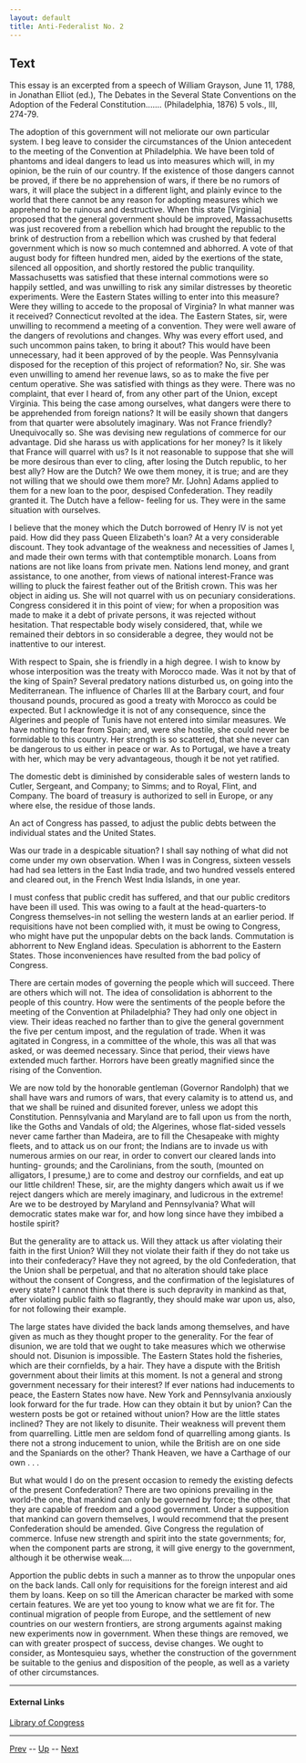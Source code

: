 ```yaml
---
layout: default
title: Anti-Federalist No. 2
---
```


## Text

This essay is an excerpted from a speech of William Grayson, June 11, 1788, in Jonathan Elliot (ed.), The Debates in the Several State Conventions on the Adoption of the Federal Constitution....... (Philadelphia, 1876) 5 vols., III, 274-79.

The adoption of this government will not meliorate our own particular system. I beg leave to consider the circumstances of the Union antecedent to the meeting of the Convention at Philadelphia. We have been told of phantoms and ideal dangers to lead us into measures which will, in my opinion, be the ruin of our country. If the existence of those dangers cannot be proved, if there be no apprehension of wars, if there be no rumors of wars, it will place the subject in a different light, and plainly evince to the world that there cannot be any reason for adopting measures which we apprehend to be ruinous and destructive. When this state [Virginia] proposed that the general government should be improved, Massachusetts was just recovered from a rebellion which had brought the republic to the brink of destruction from a rebellion which was crushed by that federal government which is now so much contemned and abhorred. A vote of that august body for fifteen hundred men, aided by the exertions of the state, silenced all opposition, and shortly restored the public tranquility. Massachusetts was satisfied that these internal commotions were so happily settled, and was unwilling to risk any similar distresses by theoretic experiments. Were the Eastern States willing to enter into this measure? Were they willing to accede to the proposal of Virginia? In what manner was it received? Connecticut revolted at the idea. The Eastern States, sir, were unwilling to recommend a meeting of a convention. They were well aware of the dangers of revolutions and changes. Why was every effort used, and such uncommon pains taken, to bring it about? This would have been unnecessary, had it been approved of by the people. Was Pennsylvania disposed for the reception of this project of reformation? No, sir. She was even unwilling to amend her revenue laws, so as to make the five per centum operative. She was satisfied with things as they were. There was no complaint, that ever I heard of, from any other part of the Union, except Virginia. This being the case among ourselves, what dangers were there to be apprehended from foreign nations? It will be easily shown that dangers from that quarter were absolutely imaginary. Was not France friendly? Unequivocally so. She was devising new regulations of commerce for our advantage. Did she harass us with applications for her money? Is it likely that France will quarrel with us? Is it not reasonable to suppose that she will be more desirous than ever to cling, after losing the Dutch republic, to her best ally? How are the Dutch? We owe them money, it is true; and are they not willing that we should owe them more? Mr. [John] Adams applied to them for a new loan to the poor, despised Confederation. They readily granted it. The Dutch have a fellow- feeling for us. They were in the same situation with ourselves.

I believe that the money which the Dutch borrowed of Henry IV is not yet paid. How did they pass Queen Elizabeth's loan? At a very considerable discount. They took advantage of the weakness and necessities of James I, and made their own terms with that contemptible monarch. Loans from nations are not like loans from private men. Nations lend money, and grant assistance, to one another, from views of national interest-France was willing to pluck the fairest feather out of the British crown. This was her object in aiding us. She will not quarrel with us on pecuniary considerations. Congress considered it in this point of view; for when a proposition was made to make it a debt of private persons, it was rejected without hesitation. That respectable body wisely considered, that, while we remained their debtors in so considerable a degree, they would not be inattentive to our interest.

With respect to Spain, she is friendly in a high degree. I wish to know by whose interposition was the treaty with Morocco made. Was it not by that of the king of Spain? Several predatory nations disturbed us, on going into the Mediterranean. The influence of Charles III at the Barbary court, and four thousand pounds, procured as good a treaty with Morocco as could be expected. But I acknowledge it is not of any consequence, since the Algerines and people of Tunis have not entered into similar measures. We have nothing to fear from Spain; and, were she hostile, she could never be formidable to this country. Her strength is so scattered, that she never can be dangerous to us either in peace or war. As to Portugal, we have a treaty with her, which may be very advantageous, though it be not yet ratified.

The domestic debt is diminished by considerable sales of western lands to Cutler, Sergeant, and Company; to Simms; and to Royal, Flint, and Company. The board of treasury is authorized to sell in Europe, or any where else, the residue of those lands.

An act of Congress has passed, to adjust the public debts between the individual states and the United States.

Was our trade in a despicable situation? I shall say nothing of what did not come under my own observation. When I was in Congress, sixteen vessels had had sea letters in the East India trade, and two hundred vessels entered and cleared out, in the French West India Islands, in one year.

I must confess that public credit has suffered, and that our public creditors have been ill used. This was owing to a fault at the head-quarters-to Congress themselves-in not selling the western lands at an earlier period. If requisitions have not been complied with, it must be owing to Congress, who might have put the unpopular debts on the back lands. Commutation is abhorrent to New England ideas. Speculation is abhorrent to the Eastern States. Those inconveniences have resulted from the bad policy of Congress.

There are certain modes of governing the people which will succeed. There are others which will not. The idea of consolidation is abhorrent to the people of this country. How were the sentiments of the people before the meeting of the Convention at Philadelphia? They had only one object in view. Their ideas reached no farther than to give the general government the five per centum impost, and the regulation of trade. When it was agitated in Congress, in a committee of the whole, this was all that was asked, or was deemed necessary. Since that period, their views have extended much farther. Horrors have been greatly magnified since the rising of the Convention.

We are now told by the honorable gentleman (Governor Randolph) that we shall have wars and rumors of wars, that every calamity is to attend us, and that we shall be ruined and disunited forever, unless we adopt this Constitution. Pennsylvania and Maryland are to fall upon us from the north, like the Goths and Vandals of old; the Algerines, whose flat-sided vessels never came farther than Madeira, are to fill the Chesapeake with mighty fleets, and to attack us on our front; the Indians are to invade us with numerous armies on our rear, in order to convert our cleared lands into hunting- grounds; and the Carolinians, from the south, (mounted on alligators, I presume,) are to come and destroy our cornfields, and eat up our little children! These, sir, are the mighty dangers which await us if we reject dangers which are merely imaginary, and ludicrous in the extreme! Are we to be destroyed by Maryland and Pennsylvania? What will democratic states make war for, and how long since have they imbibed a hostile spirit?

But the generality are to attack us. Will they attack us after violating their faith in the first Union? Will they not violate their faith if they do not take us into their confederacy? Have they not agreed, by the old Confederation, that the Union shall be perpetual, and that no alteration should take place without the consent of Congress, and the confirmation of the legislatures of every state? I cannot think that there is such depravity in mankind as that, after violating public faith so flagrantly, they should make war upon us, also, for not following their example.

The large states have divided the back lands among themselves, and have given as much as they thought proper to the generality. For the fear of disunion, we are told that we ought to take measures which we otherwise should not. Disunion is impossible. The Eastern States hold the fisheries, which are their cornfields, by a hair. They have a dispute with the British government about their limits at this moment. Is not a general and strong government necessary for their interest? If ever nations had inducements to peace, the Eastern States now have. New York and Pennsylvania anxiously look forward for the fur trade. How can they obtain it but by union? Can the western posts be got or retained without union? How are the little states inclined? They are not likely to disunite. Their weakness will prevent them from quarrelling. Little men are seldom fond of quarrelling among giants. Is there not a strong inducement to union, while the British are on one side and the Spaniards on the other? Thank Heaven, we have a Carthage of our own . . .

But what would I do on the present occasion to remedy the existing defects of the present Confederation? There are two opinions prevailing in the world-the one, that mankind can only be governed by force; the other, that they are capable of freedom and a good government. Under a supposition that mankind can govern themselves, I would recommend that the present Confederation should be amended. Give Congress the regulation of commerce. Infuse new strength and spirit into the state governments; for, when the component parts are strong, it will give energy to the government, although it be otherwise weak....

Apportion the public debts in such a manner as to throw the unpopular ones on the back lands. Call only for requisitions for the foreign interest and aid them by loans. Keep on so till the American character be marked with some certain features. We are yet too young to know what we are fit for. The continual migration of people from Europe, and the settlement of new countries on our western frontiers, are strong arguments against making new experiments now in government. When these things are removed, we can with greater prospect of success, devise changes. We ought to consider, as Montesquieu says, whether the construction of the government be suitable to the genius and disposition of the people, as well as a variety of other circumstances.

---
#### External Links
[Library of Congress]()

---

[Prev](1.md) -- [Up](README.md) -- [Next](3.md)
